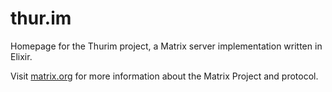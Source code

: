thur.im
=======

Homepage for the Thurim project, a Matrix server implementation written in Elixir.

Visit [matrix.org](https://matrix.org) for more information about the Matrix Project
and protocol.
